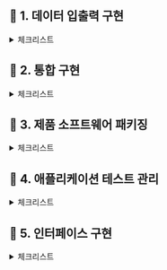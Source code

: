 ## 📝 **1. 데이터 입출력 구현** 

<details>
<summary>체크리스트</summary>
<div markdown="1">

- ### <code>**1회독**</code> ✔️
:white_check_mark: ~~1. 논리 데이터 저장소 확인~~

</div>
</details>

## 📝 **2. 통합 구현** 

<details>
<summary>체크리스트</summary>
<div markdown="1">

- ### <code>**1회독**</code> ✔️
:white_check_mark: ~~1. 모듈 구현~~

:white_check_mark: ~~2. 통합구현 관리~~

</div>
</details>

## 📝 **3. 제품 소프트웨어 패키징** 

<details>
<summary>체크리스트</summary>
<div markdown="1">

- ### <code>**1회독**</code>
:black_square_button: 1.제품 소프트웨어 패키징

:black_square_button: 2. 제품 소프트웨어 매뉴얼 작성

:black_square_button: 3. 제품 소프트웨어 버전 관리

</div>
</details>

## 📝 **4. 애플리케이션 테스트 관리** 

<details>
<summary>체크리스트</summary>
<div markdown="1">

- ### <code>**1회독**</code>
:black_square_button: 1. 애플리케이션 테스트 케이스 설계

:black_square_button: 2. 애플리케이션 통합 테스트

:black_square_button: 3. 애플리케이션 성능 개선

</div>
</details>

## 📝 **5. 인터페이스 구현** 

<details>
<summary>체크리스트</summary>
<div markdown="1">

- ### <code>**1회독**</code>
:black_square_button: 1. 인터페이스 설계 확인

:black_square_button: 2. 인터페이스 기능 구현

</div>
</details>

